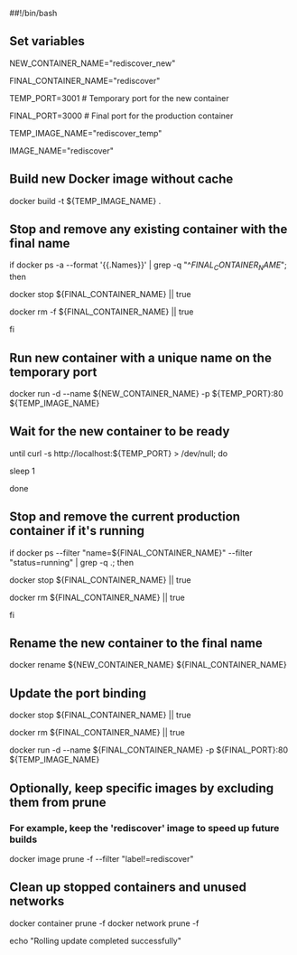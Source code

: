 ##!/bin/bash

## Set variables
NEW_CONTAINER_NAME="rediscover_new"

FINAL_CONTAINER_NAME="rediscover"

TEMP_PORT=3001  # Temporary port for the new container

FINAL_PORT=3000 # Final port for the production container

TEMP_IMAGE_NAME="rediscover_temp"

IMAGE_NAME="rediscover"

## Build new Docker image without cache
docker build -t ${TEMP_IMAGE_NAME} .

## Stop and remove any existing container with the final name
if docker ps -a --format '{{.Names}}' | grep -q "^${FINAL_CONTAINER_NAME}$"; then

  docker stop ${FINAL_CONTAINER_NAME} || true

  docker rm -f ${FINAL_CONTAINER_NAME} || true

fi

## Run new container with a unique name on the temporary port
docker run -d --name ${NEW_CONTAINER_NAME} -p ${TEMP_PORT}:80 ${TEMP_IMAGE_NAME}

## Wait for the new container to be ready
until curl -s http://localhost:${TEMP_PORT} > /dev/null; do

  sleep 1

done

## Stop and remove the current production container if it's running
if docker ps --filter "name=${FINAL_CONTAINER_NAME}" --filter "status=running" | grep -q .; then

  docker stop ${FINAL_CONTAINER_NAME} || true

  docker rm ${FINAL_CONTAINER_NAME} || true

fi

## Rename the new container to the final name
docker rename ${NEW_CONTAINER_NAME} ${FINAL_CONTAINER_NAME}

## Update the port binding
docker stop ${FINAL_CONTAINER_NAME} || true

docker rm ${FINAL_CONTAINER_NAME} || true

docker run -d --name ${FINAL_CONTAINER_NAME} -p ${FINAL_PORT}:80 ${TEMP_IMAGE_NAME}

## Optionally, keep specific images by excluding them from prune
### For example, keep the 'rediscover' image to speed up future builds
docker image prune -f --filter "label!=rediscover"

## Clean up stopped containers and unused networks
docker container prune -f
docker network prune -f

echo "Rolling update completed successfully"
